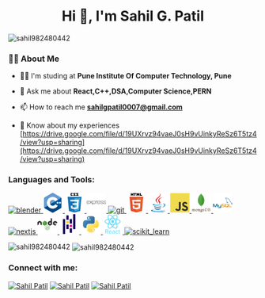 <!--<img align="center" alt="coding" height="400" src="https://user-images.githubusercontent.com/115386517/225841791-e6eb2fcf-6de1-45ec-a5e8-0c321f0af245.gif">-->
<h1 align="center">Hi 👋, I'm Sahil G. Patil</h1>


<p align="left"> <img src="https://komarev.com/ghpvc/?username=sahil982480442&label=Profile%20views&color=0e75b6&style=flat" alt="sahil982480442" /> </p>

<p align="left">
  
</p>


### 🙋‍♂️ About Me

- 👩‍🎓 I'm studing at **Pune Institute Of Computer Technology, Pune**
  
- 💬 Ask me about **React,C++,DSA,Computer Science,PERN**

- 📫 How to reach me **sahilgpatil0007@gmail.com**

- 📄 Know about my experiences [https://drive.google.com/file/d/19UXrvz94vaeJ0sH9vUinkyReSz6T5tz4/view?usp=sharing](https://drive.google.com/file/d/19UXrvz94vaeJ0sH9vUinkyReSz6T5tz4/view?usp=sharing)
  


<h3 align="left">Languages and Tools:</h3>
<p align="left"> <a href="https://www.blender.org/" target="_blank" rel="noreferrer"> <img src="https://download.blender.org/branding/community/blender_community_badge_white.svg" alt="blender" width="40" height="40"/> </a> <a href="https://www.w3schools.com/cpp/" target="_blank" rel="noreferrer"> <img src="https://raw.githubusercontent.com/devicons/devicon/master/icons/cplusplus/cplusplus-original.svg" alt="cplusplus" width="40" height="40"/> </a> <a href="https://www.w3schools.com/css/" target="_blank" rel="noreferrer"> <img src="https://raw.githubusercontent.com/devicons/devicon/master/icons/css3/css3-original-wordmark.svg" alt="css3" width="40" height="40"/> </a> <a href="https://expressjs.com" target="_blank" rel="noreferrer"> <img src="https://raw.githubusercontent.com/devicons/devicon/master/icons/express/express-original-wordmark.svg" alt="express" width="40" height="40"/> </a> <a href="https://git-scm.com/" target="_blank" rel="noreferrer"> <img src="https://www.vectorlogo.zone/logos/git-scm/git-scm-icon.svg" alt="git" width="40" height="40"/> </a> <a href="https://www.w3.org/html/" target="_blank" rel="noreferrer"> <img src="https://raw.githubusercontent.com/devicons/devicon/master/icons/html5/html5-original-wordmark.svg" alt="html5" width="40" height="40"/> </a> <a href="https://www.java.com" target="_blank" rel="noreferrer"> <img src="https://raw.githubusercontent.com/devicons/devicon/master/icons/java/java-original.svg" alt="java" width="40" height="40"/> </a> <a href="https://developer.mozilla.org/en-US/docs/Web/JavaScript" target="_blank" rel="noreferrer"> <img src="https://raw.githubusercontent.com/devicons/devicon/master/icons/javascript/javascript-original.svg" alt="javascript" width="40" height="40"/> </a> <a href="https://www.mongodb.com/" target="_blank" rel="noreferrer"> <img src="https://raw.githubusercontent.com/devicons/devicon/master/icons/mongodb/mongodb-original-wordmark.svg" alt="mongodb" width="40" height="40"/> </a> <a href="https://www.mysql.com/" target="_blank" rel="noreferrer"> <img src="https://raw.githubusercontent.com/devicons/devicon/master/icons/mysql/mysql-original-wordmark.svg" alt="mysql" width="40" height="40"/> </a> <a href="https://nextjs.org/" target="_blank" rel="noreferrer"> <img src="https://cdn.worldvectorlogo.com/logos/nextjs-2.svg" alt="nextjs" width="40" height="40"/> </a> <a href="https://nodejs.org" target="_blank" rel="noreferrer"> <img src="https://raw.githubusercontent.com/devicons/devicon/master/icons/nodejs/nodejs-original-wordmark.svg" alt="nodejs" width="40" height="40"/> </a> <a href="https://pandas.pydata.org/" target="_blank" rel="noreferrer"> <img src="https://raw.githubusercontent.com/devicons/devicon/2ae2a900d2f041da66e950e4d48052658d850630/icons/pandas/pandas-original.svg" alt="pandas" width="40" height="40"/> </a> <a href="https://www.python.org" target="_blank" rel="noreferrer"> <img src="https://raw.githubusercontent.com/devicons/devicon/master/icons/python/python-original.svg" alt="python" width="40" height="40"/> </a> <a href="https://reactjs.org/" target="_blank" rel="noreferrer"> <img src="https://raw.githubusercontent.com/devicons/devicon/master/icons/react/react-original-wordmark.svg" alt="react" width="40" height="40"/> </a> <a href="https://scikit-learn.org/" target="_blank" rel="noreferrer"> <img src="https://upload.wikimedia.org/wikipedia/commons/0/05/Scikit_learn_logo_small.svg" alt="scikit_learn" width="40" height="40"/> </a> </p>


  
<p><img align="left" src="https://github-readme-stats.vercel.app/api/top-langs?username=sahil982480442&show_icons=true&locale=en&layout=compact" alt="sahil982480442" /></p>

<p>&nbsp;<img align="center" src="https://github-readme-stats.vercel.app/api?username=sahil982480442&show_icons=true&locale=en" alt="sahil982480442" /></p>



<h3 align="left">Connect with me:</h3>
<p align="left">
<a href="https://www.linkedin.com/in/sahilgpatil0007" target="blank"><img align="center" src="https://raw.githubusercontent.com/rahuldkjain/github-profile-readme-generator/master/src/images/icons/Social/linked-in-alt.svg" alt="Sahil Patil" height="30" width="40" /></a>
<a href="https://instagram.com/s.a.h.i.__007" target="blank"><img align="center" src="https://raw.githubusercontent.com/rahuldkjain/github-profile-readme-generator/master/src/images/icons/Social/instagram.svg" alt="Sahil Patil" height="30" width="40" /></a>
<a href="https://www.leetcode.com/SahilGPatil" target="blank"><img align="center" src="https://raw.githubusercontent.com/rahuldkjain/github-profile-readme-generator/master/src/images/icons/Social/leet-code.svg" alt="Sahil Patil" height="30" width="40" /></a>
</p>
